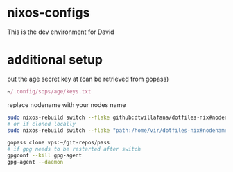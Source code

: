 # nixos-configs
This is the dev environment for David
# additional setup
put the age secret key at (can be retrieved from gopass)
```nix
~/.config/sops/age/keys.txt
```


replace nodename with your nodes name
```bash
sudo nixos-rebuild switch --flake github:dtvillafana/dotfiles-nix#nodename
# or if cloned locally
sudo nixos-rebuild switch --flake "path:/home/vir/dotfiles-nix#nodename" --impure

gopass clone vps:~/git-repos/pass
# if gpg needs to be restarted after switch
gpgconf --kill gpg-agent
gpg-agent --daemon
```
